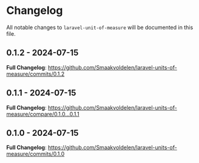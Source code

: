 # Changelog

All notable changes to `laravel-unit-of-measure` will be documented in this file.

## 0.1.2 - 2024-07-15

**Full Changelog**: https://github.com/Smaakvoldelen/laravel-units-of-measure/commits/0.1.2

## 0.1.1 - 2024-07-15

**Full Changelog**: https://github.com/Smaakvoldelen/laravel-units-of-measure/compare/0.1.0...0.1.1

## 0.1.0 - 2024-07-15

**Full Changelog**: https://github.com/Smaakvoldelen/laravel-units-of-measure/commits/0.1.0
